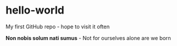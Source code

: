 # hello-world
My first GitHub repo - hope to visit it often

**Non nobis solum nati sumus** - Not for ourselves alone are we born

